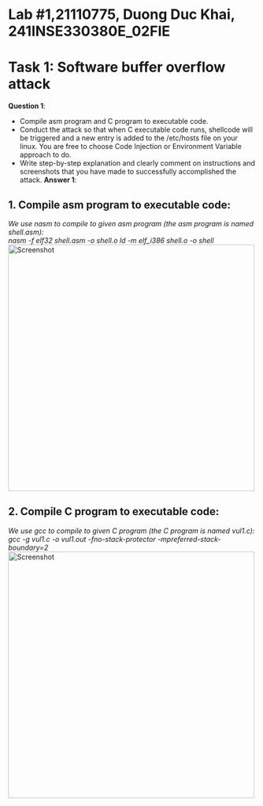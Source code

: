 # Lab #1,21110775, Duong Duc Khai, 241INSE330380E_02FIE
# Task 1: Software buffer overflow attack

**Question 1**: 
- Compile asm program and C program to executable code.
- Conduct the attack so that when C executable code runs, shellcode will be triggered and a new entry is  added to the /etc/hosts file on your linux. 
  You are free to choose Code Injection or Environment Variable approach to do. 
- Write step-by-step explanation and clearly comment on instructions and screenshots that you have made to successfully accomplished the attack.
**Answer 1**:
## 1. Compile asm program to executable code:
*We use nasm to compile to given asm program (the asm program is named shell.asm):*<br>
*nasm -f elf32 shell.asm -o shell.o*
*ld -m elf_i386 shell.o -o shell*
<img width="500" alt="Screenshot" src="https://github.com/user-attachments/assets/e7300f5a-bcdf-4f50-ad41-6445c6cf36bd"><br>
## 2. Compile C program to executable code:
*We use gcc to compile to given C program (the C program is named vul1.c):*<br>
*gcc -g vul1.c -o vul1.out -fno-stack-protector -mpreferred-stack-boundary=2*
<img width="500" alt="Screenshot" src="https://github.com/user-attachments/assets/e079c512-33b4-4599-a7fa-c1dd22173ebb"><br>


